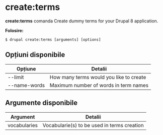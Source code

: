 # create:terms
**create:terms** comanda Create dummy terms for your Drupal 8 application.

**Folosire:**
```
$ drupal create:terms [arguments] [options] 
```

## Opțiuni disponibile
Opțiune | Detalii
-------|-------------
--limit | How many terms would you like to create
--name-words | Maximum number of words in term names

## Argumente disponibile
Argument | Detalii
---------|-------------
vocabularies | Vocabularie(s) to be used in terms creation
